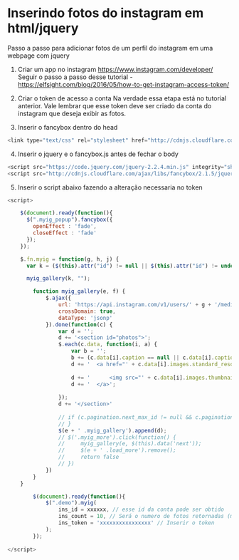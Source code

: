 # Inserindo fotos do instagram em html/jquery
Passo a passo para adicionar fotos de um perfil do instagram em uma webpage com jquery

1. Criar um app no instagram
https://www.instagram.com/developer/
Seguir o passo a passo desse tutorial - https://elfsight.com/blog/2016/05/how-to-get-instagram-access-token/

2. Criar o token de acesso a conta 
Na verdade essa etapa está no tutorial anterior. Vale lembrar que esse token deve ser criado da conta do instagram que deseja exibir as fotos.

3. Inserir o fancybox dentro do head
```javascript
<link type="text/css" rel="stylesheet" href="http://cdnjs.cloudflare.com/ajax/libs/fancybox/2.1.5/jquery.fancybox.min.css"/>
```
4. Inserir o jquery e o fancybox.js antes de fechar o body
```javascript
<script src="https://code.jquery.com/jquery-2.2.4.min.js" integrity="sha256-BbhdlvQf/xTY9gja0Dq3HiwQF8LaCRTXxZKRutelT44=" crossorigin="anonymous"></script>
<script src="http://cdnjs.cloudflare.com/ajax/libs/fancybox/2.1.5/jquery.fancybox.min.js"></script>
```
5. Inserir o script abaixo fazendo a alteração necessaria no token
```javascript
<script>

	$(document).ready(function(){
      $(".myig_popup").fancybox({
        openEffect : 'fade',
        closeEffect : 'fade'
      });
    });

    $.fn.myig = function(g, h, j) {
      var k = ($(this).attr("id") != null || $(this).attr("id") != undefined ? '#' + $(this).attr("id") : '.' + $(this).attr("class"));

      myig_gallery(k, "");

        function myig_gallery(e, f) {
            $.ajax({
                url: 'https://api.instagram.com/v1/users/' + g + '/media/recent/?access_token=' + j + '&count=' + h + '&max_id=' + f,
                crossDomain: true,
                dataType: 'jsonp'
            }).done(function(c) {
                var d = '';
                d += '<section id="photos">';
                $.each(c.data, function(i, a) {
                    var b = '';
                    b += (c.data[i].caption == null || c.data[i].caption == undefined ? Date(c.data[i].created_time) : c.data[i].caption.text + ' - ' + Date(c.data[i].created_time));
                    d += '  <a href="' + c.data[i].images.standard_resolution.url.replace(/\\/, "") + '" class="myig_popup" rel="myig_popup">';
        
                    d += '		<img src="' + c.data[i].images.thumbnail.url.replace(/\\/, "") + '" alt="" title="' + b + '">';
                    d += '  </a>';
                    
                });
                d += '</section>'
                
                // if (c.pagination.next_max_id != null && c.pagination.next_max_id != undefined) {
                // }
                $(e + ' .myig_gallery').append(d);
                // $('.myig_more').click(function() {
                //     myig_gallery(e, $(this).data('next'));
                //     $(e + ' .load_more').remove();
                //     return false
                // })
            })
        }
    }

		$(document).ready(function(){
			$(".demo").myig(
				ins_id = xxxxxx, // esse id da conta pode ser obtido 
				ins_count = 10, // Será o numero de fotos retornadas (maximo de 20)
				ins_token = 'xxxxxxxxxxxxxxxx' // Inserir o token
			);
		});
	
</script>
```
